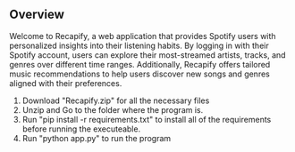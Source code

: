 ## Overview
Welcome to Recapify, a web application that provides Spotify users with personalized insights into their listening habits. By logging in with their Spotify account, users can explore their most-streamed artists, tracks, and genres over different time ranges. Additionally, Recapify offers tailored music recommendations to help users discover new songs and genres aligned with their preferences.

1) Download "Recapify.zip" for all the necessary files
2) Unzip and Go to the folder where the program is.
3) Run "pip install -r requirements.txt" to install all of the requirements before running the executeable.
4) Run "python app.py" to run the program

